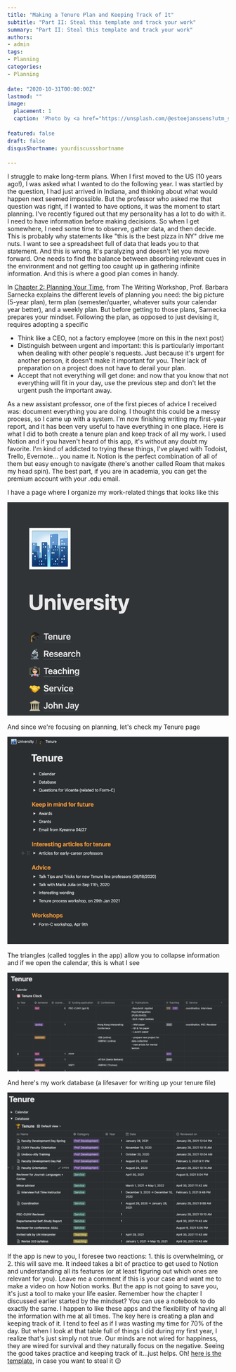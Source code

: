 ```yaml
---
title: "Making a Tenure Plan and Keeping Track of It"
subtitle: "Part II: Steal this template and track your work"
summary: "Part II: Steal this template and track your work"
authors:
- admin
tags:
- Planning
categories:
- Planning

date: "2020-10-31T00:00:00Z"
lastmod: ""
image:
  placement: 1
  caption: 'Photo by <a href="https://unsplash.com/@esteejanssens?utm_source=unsplash&utm_medium=referral&utm_content=creditCopyText">Estée Janssens</a> on <a href="https://unsplash.com/s/photos/planning?utm_source=unsplash&utm_medium=referral&utm_content=creditCopyText">Unsplash</a>'

featured: false
draft: false
disqusShortname: yourdiscussshortname

---
```


I struggle to make long-term plans. When I first moved to the US (10 years ago!), I was asked what I wanted to do the following year. I was startled by the question, I had just arrived in Indiana, and thinking about what would happen next seemed impossible. But the professor who asked me that question was right, if I wanted to have options, it was the moment to start planning. I've recently figured out that my personality has a lot to do with it. I need to have information before making decisions. So when I get somewhere, I need some time to observe, gather data, and then decide. This is probably why statements like "this is the best pizza in NY" drive me nuts. I want to see a spreadsheet full of data that leads you to that statement. And this is wrong. It's paralyzing and doesn't let you move forward. One needs to find the balance between absorbing relevant cues in the environment and not getting too caught up in gathering infinite information. And this is where a good plan comes in handy.

In [Chapter 2: Planning Your Time,](https://osf.io/n8pc3/) from The Writing Workshop, Prof. Barbara Sarnecka explains the different levels of planning you need: the big picture (5-year plan), term plan (semester/quarter, whatever suits your calendar year better), and a weekly plan. But before getting to those plans, Sarnecka prepares your mindset. Following the plan, as opposed to just devising it, requires adopting a specific 

- Think like a CEO, not a factory employee (more on this in the next post)
- Distinguish between urgent and important: this is particularly important when dealing with other people's requests. Just because it's urgent for another person, it doesn't make it important for you. Their lack of preparation on a project does not have to derail your plan.
- Accept that not everything will get done: and now that you know that not everything will fit in your day, use the previous step and don't let the urgent push the important away.

As a new assistant professor, one of the first pieces of advice I received was: document everything you are doing. I thought this could be a messy process, so I came up with a system. I'm now finishing writing my first-year report, and it has been very useful to have everything in one place. Here is what I did to both create a tenure plan and keep track of all my work. I used Notion and if you haven't heard of this app, it's without any doubt my favorite. I'm kind of addicted to trying these things, I've played with Todoist, Trello, Evernote... you name it. Notion is the perfect combination of all of them but easy enough to navigate (there's another called Roam that makes my head spin). The best part, if you are in academia, you can get the premium account with your .edu email. 

I have a page where I organize my work-related things that looks like this

![](./general.png)

And since we're focusing on planning, let's check my Tenure page

![](./tenure.png)

The triangles (called toggles in the app) allow you to collapse information and if we open the calendar, this is what I see

![](./calendar.png)

And here's my work database (a lifesaver for writing up your tenure file)

![](./database.png)

If the app is new to you, I foresee two reactions: 1. this is overwhelming, or 2. this will save me. It indeed takes a bit of practice to get used to Notion and understanding all its features (or at least figuring out which ones are relevant for you). Leave me a comment if this is your case and want me to make a video on how Notion works. But the app is not going to save you, it's just a tool to make your life easier. Remember how the chapter I discussed earlier started by the mindset? You can use a notebook to do exactly the same. I happen to like these apps and the flexibility of having all the information with me at all times. The key here is creating a plan and keeping track of it. I tend to feel as if I was wasting my time for 70% of the day. But when I look at that table full of things I did during my first year, I realize that's just simply not true. Our minds are not wired for happiness, they are wired for survival and they naturally focus on the negative. Seeing the good takes practice and keeping track of it...just helps. Oh! [here is the template](https://toothsome-whippet-cd2.notion.site/Tenure-clock-8123ebbfbaa344b58ad8d0ac33dfc805), in case you want to steal it 😉







